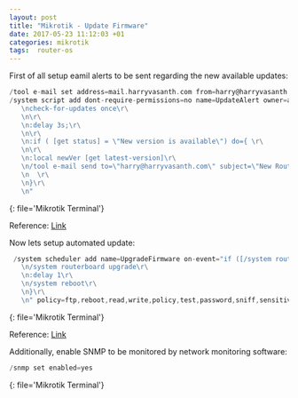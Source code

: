 ```yaml
---
layout: post
title: "Mikrotik - Update Firmware"
date: 2017-05-23 11:12:03 +01
categories: mikrotik
tags:  router-os
---
```


First of all setup eamil alerts to be sent regarding the new available updates:

```c
/tool e-mail set address=mail.harryvasanth.com from=harry@harryvasanth.com
/system script add dont-require-permissions=no name=UpdateAlert owner=admin policy=ftp,reboot,read,write,policy,test,password,sniff,sensitive,romon source="/system package update\r\
   \ncheck-for-updates once\r\
   \n\r\
   \n:delay 3s;\r\
   \n\r\
   \n:if ( [get status] = \"New version is available\") do={ \r\
   \n\r\
   \n:local newVer [get latest-version]\r\
   \n/tool e-mail send to=\"harry@harryvasanth.com\" subject=\"New RouterOS firmware available for router \$[/system identity get name]\" body=\"Upgrading RouterOS on router \$[/system identity get name] from \$[/system package update get installed-version] to \$[/system package update get latest-version] (channel:\$[/system package update get channel])\"\r\
   \n  \r\
   \n}\r\
   \n"
```
{: file='Mikrotik Terminal'}

Reference: [Link](https://forum.mikrotik.com/viewtopic.php?t=111005)

Now lets setup automated update:

```c
 /system scheduler add name=UpgradeFirmware on-event="if ([/system routerboard get current-firmware] != [/system routerboard get upgrade-firmware]) do={\r\
   \n/system routerboard upgrade\r\
   \n:delay 1\r\
   \n/system reboot\r\
   \n}\r\
   \n" policy=ftp,reboot,read,write,policy,test,password,sniff,sensitive start-time=startup
```
{: file='Mikrotik Terminal'}

Reference: [Link](https://wiki.arditi.pt/index.php/Setup_automated_routerboard_firmware_upgrade)

Additionally, enable SNMP to be monitored by network monitoring software:

```c
/snmp set enabled=yes
```
{: file='Mikrotik Terminal'}